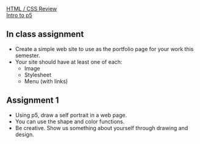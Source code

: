 [HTML / CSS Review](https://owenroberts.github.io/mmp210/week1/index.html)  
[Intro to p5](https://owenroberts.github.io/mmp210/week1/p5.html)

<h2>In class assignment</h2>
<ul>
	<li>Create a simple web site to use as the portfolio page for your work this semester.</li>
	<li>Your site should have at least one of each:
		<ul>
			<li>Image</li>
			<li>Stylesheet</li>
			<li>Menu (with links)</li>
		</ul>
	</li>
</ul>
<h2>Assignment 1</h2>
<ul>
	<li>Using p5, draw a self portrait in a web page.</li>
	<li>You can use the shape and color functions.</li>
	<li>Be creative.  Show us something about yourself through drawing and design.</li>
</ul>